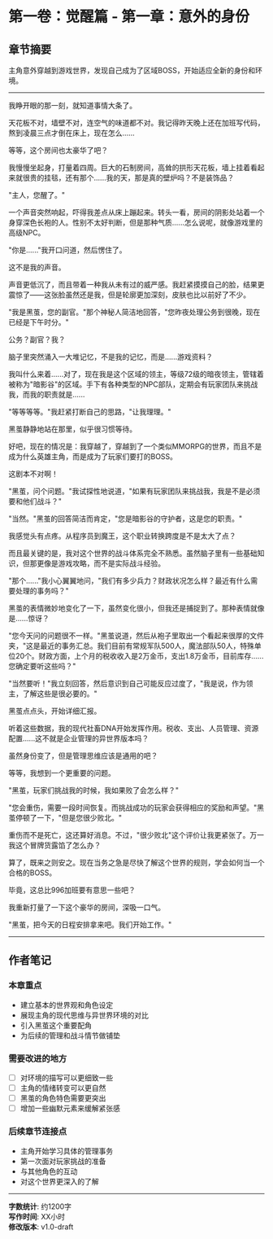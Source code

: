 # 第一卷：觉醒篇 - 第一章：意外的身份

<!-- AI生成内容开始 -->
<!-- 模型: 示例模板 -->
<!-- Prompt版本: rewrite_hero v1.0 -->
<!-- 生成时间: 2024-12-XX -->
<!-- 状态: 定稿 -->

## 章节摘要
主角意外穿越到游戏世界，发现自己成为了区域BOSS，开始适应全新的身份和环境。

---

我睁开眼的那一刻，就知道事情大条了。

天花板不对，墙壁不对，连空气的味道都不对。我记得昨天晚上还在加班写代码，熬到凌晨三点才倒在床上，现在怎么......

等等，这个房间也太豪华了吧？

我慢慢坐起身，打量着四周。巨大的石制房间，高耸的拱形天花板，墙上挂着看起来就很贵的挂毯，还有那个......我的天，那是真的壁炉吗？不是装饰品？

"主人，您醒了。"

一个声音突然响起，吓得我差点从床上蹦起来。转头一看，房间的阴影处站着一个身穿深色长袍的人。性别不太好判断，但是那种气质......怎么说呢，就像游戏里的高级NPC。

"你是......"我开口问道，然后愣住了。

这不是我的声音。

声音更低沉了，而且带着一种我从未有过的威严感。我赶紧摸摸自己的脸，结果更震惊了——这张脸虽然还是我，但是轮廓更加深刻，皮肤也比以前好了不少。

"我是黑茧，您的副官。"那个神秘人简洁地回答，"您昨夜处理公务到很晚，现在已经是下午时分。"

公务？副官？我？

脑子里突然涌入一大堆记忆，不是我的记忆，而是......游戏资料？

我叫什么来着......对了，现在我是这个区域的领主，等级72级的暗夜领主，管辖着被称为"暗影谷"的区域。手下有各种类型的NPC部队，定期会有玩家团队来挑战我，而我的职责就是......

"等等等等。"我赶紧打断自己的思路，"让我理理。"

黑茧静静地站在那里，似乎很习惯等待。

好吧，现在的情况是：我穿越了，穿越到了一个类似MMORPG的世界，而且不是成为什么英雄主角，而是成为了玩家们要打的BOSS。

这剧本不对啊！

"黑茧，问个问题。"我试探性地说道，"如果有玩家团队来挑战我，我是不是必须要和他们战斗？"

"当然。"黑茧的回答简洁而肯定，"您是暗影谷的守护者，这是您的职责。"

我感觉头有点疼。从程序员到魔王，这个职业转换跨度是不是太大了点？

而且最关键的是，我对这个世界的战斗体系完全不熟悉。虽然脑子里有一些基础知识，但那更像是游戏攻略，而不是实际战斗经验。

"那个......"我小心翼翼地问，"我们有多少兵力？财政状况怎么样？最近有什么需要处理的事务吗？"

黑茧的表情微妙地变化了一下，虽然变化很小，但我还是捕捉到了。那种表情就像是......惊讶？

"您今天问的问题很不一样。"黑茧说道，然后从袍子里取出一个看起来很厚的文件夹，"这是最近的事务汇总。我们目前有常规军队500人，魔法部队50人，特殊单位20个。财政方面，上个月的税收收入是2万金币，支出1.8万金币，目前库存......您确定要听这些吗？"

"当然要听！"我立刻回答，然后意识到自己可能反应过度了，"我是说，作为领主，了解这些是很必要的。"

黑茧点点头，开始详细汇报。

听着这些数据，我的现代社畜DNA开始发挥作用。税收、支出、人员管理、资源配置......这不就是企业管理的异世界版本吗？

虽然身份变了，但是管理思维应该是通用的吧？

等等，我想到一个更重要的问题。

"黑茧，玩家们挑战我的时候，我如果败了会怎么样？"

"您会重伤，需要一段时间恢复。而挑战成功的玩家会获得相应的奖励和声望。"黑茧停顿了一下，"但是您很少败北。"

重伤而不是死亡，这还算好消息。不过，"很少败北"这个评价让我更紧张了。万一我这个冒牌货露馅了怎么办？

算了，既来之则安之。现在当务之急是尽快了解这个世界的规则，学会如何当一个合格的BOSS。

毕竟，这总比996加班要有意思一些吧？

我重新打量了一下这个豪华的房间，深吸一口气。

"黑茧，把今天的日程安排拿来吧。我们开始工作。"

<!-- AI生成内容结束 -->
<!-- 人工修改: 需要补充更多细节描述，优化对话的自然度，加强主角内心独白的层次感 -->

---

## 作者笔记

### 本章重点
- 建立基本的世界观和角色设定
- 展现主角的现代思维与异世界环境的对比
- 引入黑茧这个重要配角
- 为后续的管理和战斗情节做铺垫

### 需要改进的地方
- [ ] 对环境的描写可以更细致一些
- [ ] 主角的情绪转变可以更自然
- [ ] 黑茧的角色特色需要更突出
- [ ] 增加一些幽默元素来缓解紧张感

### 后续章节连接点
- 主角开始学习具体的管理事务
- 第一次面对玩家挑战的准备
- 与其他角色的互动
- 对这个世界更深入的了解

---

**字数统计**: 约1200字  
**写作时间**: XX小时  
**修改版本**: v1.0-draft 